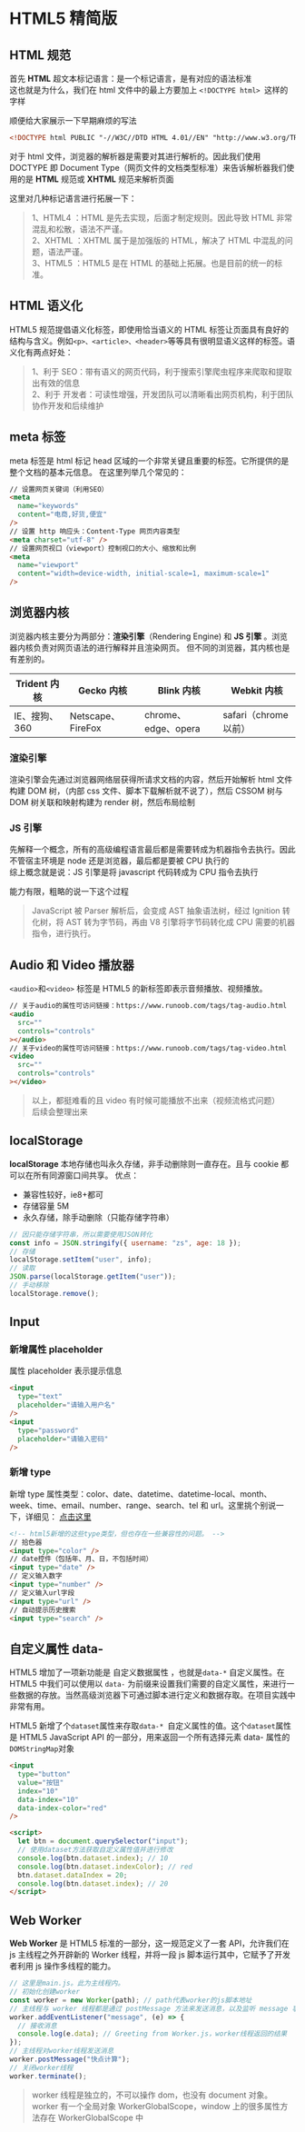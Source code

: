 # HTML5 精简版

## HTML 规范

首先 **HTML** 超文本标记语言：是一个标记语言，是有对应的语法标准<br>这也就是为什么，我们在 html 文件中的最上方要加上 `<!DOCTYPE html> `这样的字样

顺便给大家展示一下早期麻烦的写法

```html
<!DOCTYPE html PUBLIC "-//W3C//DTD HTML 4.01//EN" "http://www.w3.org/TR/html4/strict.dtd">
```

对于 html 文件，浏览器的解析器是需要对其进行解析的。因此我们使用 DOCTYPE 即 Document Type（网页文件的文档类型标准）来告诉解析器我们使用的是 **HTML** 规范或 **XHTML** 规范来解析页面

这里对几种标记语言进行拓展一下：

> 1、HTML4 ：HTML 是先去实现，后面才制定规则。因此导致 HTML ⾮常混乱和松散，语法不严谨。<br>
> 2、XHTML ：XHTML 属于是加强版的 HTML，解决了 HTML 中混乱的问题，语法严谨。<br>
> 3、HTML5 ：HTML5 是在 HTML 的基础上拓展。也是目前的统一的标准。

## HTML 语义化

HTML5 规范提倡语义化标签，即使⽤恰当语义的 HTML 标签让⻚⾯具有良好的结构与含义。例如`<p>、<article>、<header>`等等具有很明显语义这样的标签。语义化有两点好处：

> 1、利于 SEO：带有语义的网页代码，利于搜索引擎爬⾍程序来爬取和提取出有效的信息<br>
> 2、利于 开发者：可读性增强，开发团队可以清晰看出网页机构，利于团队协作开发和后续维护

## meta 标签

meta 标签是 html 标记 head 区域的一个非常关键且重要的标签。它所提供的是整个文档的基本元信息。
在这里列举几个常见的：

```html
// 设置网页关键词（利用SEO）
<meta
  name="keywords"
  content="电商,好货,便宜"
/>
// 设置 http 响应头：Content-Type 网页内容类型
<meta charset="utf-8" />
// 设置网页视口（viewport）控制视⼝的⼤⼩、缩放和⽐例
<meta
  name="viewport"
  content="width=device-width, initial-scale=1, maximum-scale=1"
/>
```

## 浏览器内核

浏览器内核主要分为两部分：**渲染引擎**（Rendering Engine) 和 **JS 引擎** 。浏览器内核负责对网页语法的进行解释并且渲染网页。
但不同的浏览器，其内核也是有差别的。

| Trident 内核  | Gecko 内核        | Blink 内核          | Webkit 内核           |
| ------------- | ----------------- | ------------------- | --------------------- |
| IE、搜狗、360 | Netscape、FireFox | chrome、edge、opera | safari（chrome 以前） |

### 渲染引擎

渲染引擎会先通过浏览器网络层获得所请求文档的内容，然后开始解析 html 文件构建 DOM 树，（内部 css 文件、脚本下载解析就不说了），然后 CSSOM 树与 DOM 树关联和映射构建为 render 树，然后布局绘制

### JS 引擎

先解释一个概念，所有的高级编程语言最后都是需要转成为机器指令去执行。因此不管宿主环境是 node 还是浏览器，最后都是要被 CPU 执行的<br>
综上概念就是说：JS 引擎是将 javascript 代码转成为 CPU 指令去执行

能力有限，粗略的说一下这个过程

> JavaScript 被 Parser 解析后，会变成 AST 抽象语法树，经过 Ignition 转化树，将 AST 转为字节码，再由 V8 引擎将字节码转化成 CPU 需要的机器指令，进行执行。

## Audio 和 Video 播放器

`<audio>`和`<video>` 标签是 HTML5 的新标签即表示音频播放、视频播放。

```html
// 关于audio的属性可访问链接：https://www.runoob.com/tags/tag-audio.html
<audio
  src=""
  controls="controls"
></audio>
// 关于video的属性可访问链接：https://www.runoob.com/tags/tag-video.html
<video
  src=""
  controls="controls"
></video>
```

> 以上，都挺难看的且 video 有时候可能播放不出来（视频流格式问题）  
> 后续会整理出来

## localStorage

**localStorage** 本地存储也叫永久存储，非手动删除则一直存在。且与 cookie 都可以在所有同源窗口间共享。
优点：

- 兼容性较好，ie8+都可
- 存储容量 5M
- 永久存储，除手动删除（只能存储字符串）

```js
// 因只能存储字符串，所以需要使用JSON转化
const info = JSON.stringify({ username: "zs", age: 18 });
// 存储
localStorage.setItem("user", info);
// 读取
JSON.parse(localStorage.getItem("user"));
// 手动移除
localStorage.remove();
```

## Input

### 新增属性 placeholder

属性 placeholder 表示提示信息

```html
<input
  type="text"
  placeholder="请输入用户名"
/>
<input
  type="password"
  placeholder="请输入密码"
/>
```

### 新增 type

新增 type 属性类型：color、date、datetime、datetime-local、month、week、time、email、number、range、search、tel 和 url。这里挑个别说一下，详细见： [点击这里](https://www.runoob.com/tags/att-input-type.html)

```html
<!-- html5新增的这些type类型，但也存在一些兼容性的问题。 -->
// 拾色器
<input type="color" />
// date控件（包括年、月、日，不包括时间）
<input type="date" />
// 定义输入数字
<input type="number" />
// 定义输入url字段
<input type="url" />
// 自动提示历史搜索
<input type="search" />
```

## 自定义属性 data-

HTML5 增加了一项新功能是 自定义数据属性 ，也就是`data-*` 自定义属性。在 HTML5 中我们可以使用以 `data-` 为前缀来设置我们需要的自定义属性，来进行一些数据的存放。当然高级浏览器下可通过脚本进行定义和数据存取。在项目实践中非常有用。

HTML5 新增了个`dataset`属性来存取`data-* `自定义属性的值。这个`dataset`属性是 HTML5 JavaScript API 的一部分，用来返回一个所有选择元素 data- 属性的`DOMStringMap`对象

```html
<input
  type="button"
  value="按钮"
  index="10"
  data-index="10"
  data-index-color="red"
/>

<script>
  let btn = document.querySelector("input");
  // 使用dataset方法获取自定义属性值并进行修改
  console.log(btn.dataset.index); // 10
  console.log(btn.dataset.indexColor); // red
  btn.dataset.dataIndex = 20;
  console.log(btn.dataset.index); // 20
</script>
```

## Web Worker

**Web Worker** 是 HTML5 标准的一部分，这一规范定义了一套 API，允许我们在 js 主线程之外开辟新的 Worker 线程，并将一段 js 脚本运行其中，它赋予了开发者利用 js 操作多线程的能力。

```js
// 这里是main.js。此为主线程内。
// 初始化创建worker
const worker = new Worker(path); // path代表worker的js脚本地址
// 主线程与 worker 线程都是通过 postMessage 方法来发送消息，以及监听 message 事件来接收消息
worker.addEventListener("message", (e) => {
  // 接收消息
  console.log(e.data); // Greeting from Worker.js，worker线程返回的结果
});
// 主线程对worker线程发送消息
worker.postMessage("快点计算");
// 关闭worker线程
worker.terminate();
```

> worker 线程是独立的，不可以操作 dom，也没有 document 对象。worker 有一个全局对象 WorkerGlobalScope，window 上的很多属性方法存在 WorkerGlobalScope 中
